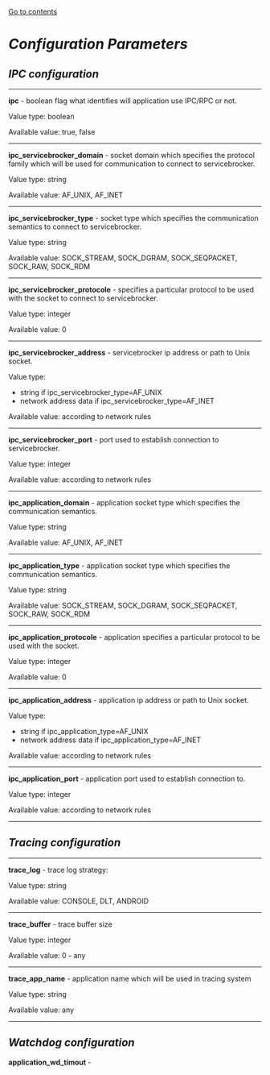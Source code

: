 [Go to contents](../README.md#table-of_contents)

# ***Configuration Parameters***


## ***IPC configuration***

-----

**ipc** - boolean flag what identifies will application use IPC/RPC or not.

Value type: boolean

Available value: true, false

-----

**ipc_servicebrocker_domain** - socket domain which specifies the protocol family which will be used for communication to connect to servicebrocker.

Value type: string

Available value: AF_UNIX, AF_INET

-----

**ipc_servicebrocker_type** - socket type which specifies the communication semantics to connect to servicebrocker.

Value type: string

Available value: SOCK_STREAM, SOCK_DGRAM, SOCK_SEQPACKET, SOCK_RAW, SOCK_RDM

-----

**ipc_servicebrocker_protocole** - specifies a particular protocol to be used with the socket to connect to servicebrocker.

Value type: integer

Available value: 0

-----

**ipc_servicebrocker_address** - servicebrocker ip address or path to Unix socket.

Value type:
   - string if ipc_servicebrocker_type=AF_UNIX
   - network address data if ipc_servicebrocker_type=AF_INET

Available value: according to network rules

-----

**ipc_servicebrocker_port** - port used to establish connection to servicebrocker.

Value type: integer

Available value: according to network rules

-----

**ipc_application_domain** - application socket type which specifies the communication semantics.

Value type: string

Available value: AF_UNIX, AF_INET

-----

**ipc_application_type** - application socket type which specifies the communication semantics.

Value type: string

Available value: SOCK_STREAM, SOCK_DGRAM, SOCK_SEQPACKET, SOCK_RAW, SOCK_RDM

-----

**ipc_application_protocole** - application specifies a particular protocol to be used with the socket.

Value type: integer

Available value: 0

-----

**ipc_application_address** - application ip address or path to Unix socket.

Value type:
   - string if ipc_application_type=AF_UNIX
   - network address data if ipc_application_type=AF_INET

Available value: according to network rules

-----

**ipc_application_port** - application port used to establish connection to.

Value type: integer

Available value: according to network rules

-----



## ***Tracing configuration***

-----

**trace_log** - trace log strategy:

Value type: string

Available value: CONSOLE, DLT, ANDROID

-----

**trace_buffer** - trace buffer size

Value type: integer

Available value: 0 - any

-----

**trace_app_name** - application name which will be used in tracing system

Value type: string

Available value: any

-----



## ***Watchdog configuration***

**application_wd_timout** -
